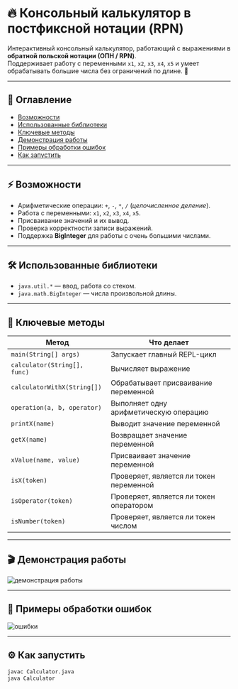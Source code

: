 # 🔥 Консольный калькулятор в постфиксной нотации (RPN)

Интерактивный консольный калькулятор, работающий с выражениями в **обратной польской нотации (ОПН / RPN)**.  
Поддерживает работу с переменными `x1`, `x2`, `x3`, `x4`, `x5` и умеет обрабатывать большие числа без ограничений по длине. 🚀

---

## 📑 Оглавление
- [Возможности](#-возможности)
- [Использованные библиотеки](#-использованные-библиотеки)
- [Ключевые методы](#-ключевые-методы)
- [Демонстрация работы](#-демонстрация-работы)
- [Примеры обработки ошибок](#-примеры-обработки-ошибок)
- [Как запустить](#️-как-запустить)

---

## ⚡ Возможности
- Арифметические операции: `+`, `-`, `*`, `/` (*целочисленное деление*).  
- Работа с переменными: `x1`, `x2`, `x3`, `x4`, `x5`.  
- Присваивание значений и их вывод.  
- Проверка корректности записи выражений.  
- Поддержка **BigInteger** для работы с очень большими числами.  

---

## 🛠 Использованные библиотеки
- `java.util.*` — ввод, работа со стеком.  
- `java.math.BigInteger` — числа произвольной длины.  

---

## 🔑 Ключевые методы
| Метод                          | Что делает |
|--------------------------------|------------|
| `main(String[] args)`          | Запускает главный REPL-цикл |
| `calculator(String[], func)`   | Вычисляет выражение |
| `calculatorWithX(String[])`    | Обрабатывает присваивание переменной |
| `operation(a, b, operator)`    | Выполняет одну арифметическую операцию |
| `printX(name)`                 | Выводит значение переменной |
| `getX(name)`                   | Возвращает значение переменной |
| `xValue(name, value)`          | Присваивает значение переменной |
| `isX(token)`                   | Проверяет, является ли токен переменной |
| `isOperator(token)`            | Проверяет, является ли токен оператором |
| `isNumber(token)`              | Проверяет, является ли токен числом |

---

## 🎬 Демонстрация работы
![демонстрация работы](https://i.imgur.com/GJu2SFp.gif)

---

## 🚨 Примеры обработки ошибок
![ошибки](https://i.imgur.com/gByOv6H.gif)

---

## ⚙️ Как запустить
```bash
javac Calculator.java
java Calculator
